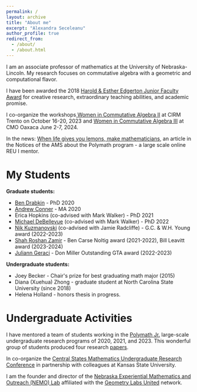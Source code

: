 ```yaml
---
permalink: /
layout: archive
title: "About me"
excerpt: "Alexandra Seceleanu"
author_profile: true
redirect_from: 
  - /about/
  - /about.html
---
```


I am an associate professor of mathematics at the University of Nebraska-Lincoln. My research focuses on commutative algebra with a geometric and computational flavor.

I have been awarded the 2018 [Harold & Esther Edgerton Junior Faculty Award](https://executivevc.unl.edu/faculty/evaluation-recognition/awards/edgerton) for creative research, extraordinary teaching abilities, and academic promise.

I co-organize the workshops[ Women in Commutative Algebra II](https://mathstat.dal.ca/~faridi/WICAII) at CIRM Trento on October 16-20, 2023 and [Women in Commutative Algebra III](https://mathstat.dal.ca/~faridi/WICAIII) at CMO Oaxaca June 2-7, 2024.

In the news: [When life gives you lemons, make mathematicians](https://www.ams.org/journals/notices/202103/rnoti-p375.pdf), an article in the Notices of the AMS about the Polymath program - a large scale online REU I mentor.

My Students
========

**Graduate students:**
*  [Ben Drabkin](https://www.math.unl.edu/~bdrabkin2/) - PhD 2020
* [Andrew Conner](https://youtu.be/j368pBapgRE) - MA 2020
* Erica Hopkins (co-advised with Mark Walker) - PhD 2021
* [Michael DeBellevue](https://mpdebell.expressions.syr.edu) (co-advised with Mark Walker) - PhD 2022
* [Nik Kuzmanovski](https://www.nkuzmanovski.com) (co-advised with Jamie Radcliffe) - G.C. & W.H. Young award (2022-2023)
* [Shah Roshan Zamir](https://sroshanzamir2.github.io/index.html) - Ben Carse Noltig award (2021-2022), Bill Leavitt award (2023-2024)
* [Juliann Geraci](https://julianngeraci.github.io) - Don Miller Outstanding GTA award (2022-2023)

**Undergraduate students:**
* Joey Becker - Chair's prize for best graduating math major (2015)
* Diana (Xuehua) Zhong - graduate student at North Carolina State University (since 2018)
* Helena Holland - honors thesis in progress.


Undergraduate Activities
======

I have mentored a team of students working in the [Polymath Jr.](https://geometrynyc.wixsite.com/polymathreu) large-scale undergraduate research programs of 2020, 2021, and 2023. This wonderful group of students produced four research [papers](\https://aseceleanu.github.io/papers).

In co-organize the [Central States Mathematics Undergraduate Research Conference](https://math.unl.edu/events/cesmur) in partnership with colleagues at Kansas State University.

I am the founder and director of the [Nebraska Experiential Mathematics and Outreach (NEMO) Lab](https://aseceleanu.github.io/NEMO) affiliated with the [Geometry Labs United](https://geometrylabs.net)  network.

<div width="200"> </div>
 <script type="text/javascript" id="clstr_globe" src="//clustrmaps.com/globe.js?d=R3zDHoxAq5OBTy-gfeFs1Qk8RO-eivlObLLkP5suk2g"></script>

